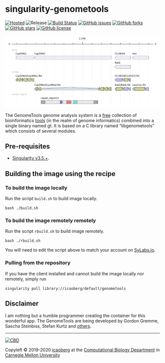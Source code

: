 # singularity-genometools
[![Hosted](https://img.shields.io/badge/hosted-sylabs.io-green.svg)](https://cloud.sylabs.io/library/icaoberg/default/genometools)
![Release](https://img.shields.io/badge/release-v2.29.2-green.svg)
[![Build Status](https://travis-ci.org/icaoberg/singularity-genometools.svg?branch=master)](https://travis-ci.org/icaoberg/singularity-genometools)
[![GitHub issues](https://img.shields.io/github/issues/icaoberg/singularity-genometools.svg)](https://github.com/icaoberg/singularity-genometools/issues)
[![GitHub forks](https://img.shields.io/github/forks/icaoberg/singularity-genometools.svg)](https://github.com/icaoberg/singularity-genometools/network)
[![GitHub stars](https://img.shields.io/github/stars/icaoberg/singularity-genometools.svg)](https://github.com/icaoberg/singularity-genometools/stargazers)
[![GitHub license](https://img.shields.io/badge/license-GPLv3-blue.svg)](https://www.gnu.org/licenses/quick-guide-gplv3.en.html)

![Annotation](images/annotation.png)

The GenomeTools genome analysis system is a [free](http://genometools.org/license.html) collection of bioinformatics [tools](http://genometools.org/tools.html) (in the realm of genome informatics) combined into a single binary named gt. It is based on a C library named “libgenometools” which consists of several modules.

## Pre-requisites

* [Singularity v3.5.+](https://sylabs.io/docs/).

## Building the image using the recipe

### To build the image locally
Run the script `build.sh` to build image locally.

```
bash ./build.sh
```

### To build the image remotely remotely
Run the script `rbuild.sh` to build image remotely.

```
bash ./rbuild.sh
```

You will need to edit the script above to match your account on [SyLabs.io](https://sylabs.io/).

### Pulling from the repository
If you have the client installed and cannot build the image locally nor remotely, simply run

```
singularity pull library://icaoberg/default/genometools
```

## Disclaimer

I am nothing but a humble programmer creating the container for this wonderful app. The GenomeTools are being developed by Gordon Gremme, Sascha Steinbiss, Stefan Kurtz and [others](https://github.com/genometools/genometools/blob/master/CONTRIBUTORS).

---
[![CBD](http://www.cbd.cmu.edu/wp-content/uploads/2017/07/wordpress-default.png)](http://www.cbd.cmu.edu)

Copyleft © 2019-2020 [icaoberg](http://www.andrew.cmu.edu/~icaoberg) at the [Computational Biology Department](http://www.cbd.cmu.edu) in [Carnegie Mellon University](http://www.cmu.edu)
